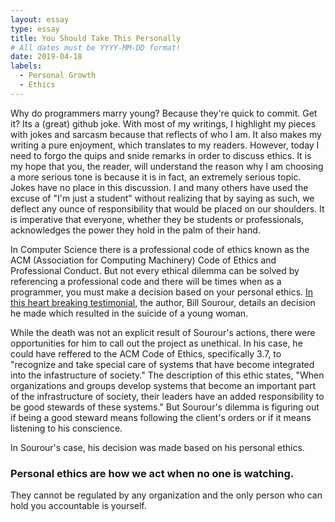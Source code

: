 ```yaml
---
layout: essay
type: essay
title: You Should Take This Personally
# All dates must be YYYY-MM-DD format!
date: 2019-04-18
labels:
  - Personal Growth
  - Ethics
---	
```


Why do programmers marry young? Because they're quick to commit. Get it? Its a (great) github joke. 
With most of my writings, I highlight my pieces with jokes and sarcasm because that reflects of who I am. It also makes my writing a pure enjoyment, which translates to my readers. However, today I need to forgo the quips and snide remarks in order to discuss ethics. It is my hope that you, the reader, will understand the reason why I am choosing a more serious tone is because it is in fact, an extremely serious topic. Jokes have no place in this discussion. I and many others have used the excuse of "I'm just a student" without realizing that by saying as such, we deflect any ounce of responsibility that would be placed on our shoulders. It is imperative that everyone, whether they be students or professionals, acknowledges the power they hold in the palm of their hand.

In Computer Science there is a professional code of ethics known as the ACM (Association for Computing Machinery) Code of Ethics and Professional Conduct. But not every ethical dilemma can be solved by referencing a professional code and there will be times when as a programmer, you must make a decision based on your personal ethics. [In this heart breaking testimonial](https://medium.freecodecamp.org/the-code-im-still-ashamed-of-e4c021dff55e), the author, Bill Sourour, details an decision he made which resulted in the suicide of a young woman. 

While the death was not an explicit result of Sourour's actions, there were opportunities for him to call out the project as unethical. In his case, he could have reffered to the ACM Code of Ethics, specifically 3.7, to "recognize and take special care of systems that have become integrated into the infastructure of society." The description of this ethic states, "When organizations and groups develop systems that become an important part of the infrastructure of society, their leaders have an added responsibility to be good stewards of these systems." But Sourour's dilemma is figuring out if being a good steward means following the client's orders or if it means listening to his conscience. 

In Sourour's case, his decision was made based on his personal ethics.

<h3>Personal ethics are how we act when no one is watching.</h3>

They cannot be regulated by any organization and the only person who can hold you accountable is yourself. 
